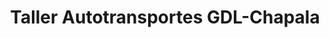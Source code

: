 ---
title: "Taller Autotransportes GDL-Chapala"
url: /guadalajara/taller-autotransportes-gdl-chapala/
shop: Autowerkstatt
---